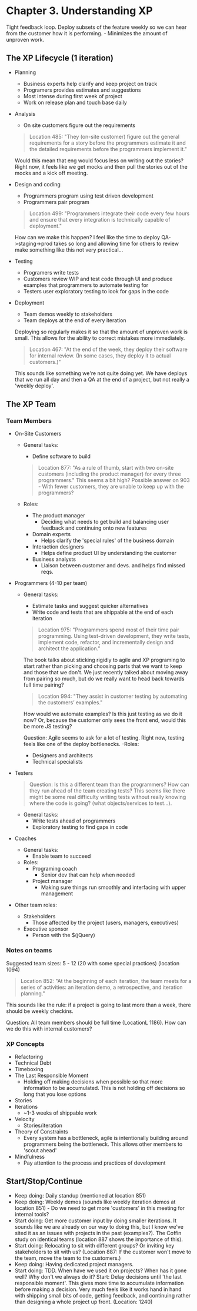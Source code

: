 # Chapter 3. Understanding XP

Tight feedback loop. Deploy subsets of the feature weekly so we can hear from the customer how it is performing. - Minimizes the amount of unproven work.

## The XP Lifecycle (1 iteration)

- Planning
  - Business experts help clarify and keep project on track
  - Programers provides estimates and suggestions
  - Most intense during first week of project
  - Work on release plan and touch base daily

- Analysis
  - On site customers figure out the requirements

  > Location 485:
  "They (on-site customer) figure out the general requirements for a story before the programmers estimate it and the detailed requirements before the programmers implement it."

  Would this mean that eng would focus less on writing out the stories? Right now, it feels like we get mocks and then pull the stories out of the mocks and a kick off meeting.

- Design and coding
  - Programmers program using test driven development
  - Programmers pair program

  > Location 499: "Programmers integrate their code every few hours and ensure that every integration is technically capable of deployment."

  How can we make this happen? I feel like the time to deploy QA->staging->prod takes so long and allowing time for others to review make something like this not very practical...

- Testing
  - Programers write tests
  - Customers review WIP and test code through UI and produce examples that programmers to automate testing for
  - Testers user exploratory testing to look for gaps in the code

- Deployment
  - Team demos weekly to stakeholders
  - Team deploys at the end of every iteration

  Deploying so regularly makes it so that the amount of unproven work is small. This allows for the ability to correct mistakes more immediately.

  >Location 467: "At the end of the week, they deploy their software for internal review. (In some cases, they deploy it to actual customers.)"

  This sounds like something we're not quite doing yet. We have deploys that we run all day and then a QA at the end of a project, but not really a 'weekly deploy'.

## The XP Team

### Team Members

- On-Site Customers
  - General tasks:
    - Define software to build
    >Location 877:
    "As a rule of thumb, start with two on-site customers (including the product manager) for every three programmers."
    This seems a bit high? Possible answer on 903 - With fewer customers, they are unable to keep up with the programmers?

  - Roles:
    - The product manager
      - Deciding what needs to get build and balancing user feedback and continuing onto new features
    - Domain experts
      - Helps clarify the 'special rules' of the business domain
    - Interaction designers
      - Helps define product UI by understanding the customer
    - Business analysts
      - Liaison between customer and devs. and helps find missed reqs.
- Programmers (4-10 per team)
  - General tasks:
    - Estimate tasks and suggest quicker alternatives
    - Write code and tests that are shippable at the end of each iteration
    >Location 975: "Programmers spend most of their time pair programming. Using test-driven development, they write tests, implement code, refactor, and incrementally design and architect the application."

    The book talks about sticking rigidly to agile and XP programing to start rather than picking and choosing parts that we want to keep and those that we don't. We just recently talked about moving away from pairing so much, but do we really want to head back towards full time pairing?

    >Location 994: "They assist in customer testing by automating the customers’ examples."

    How would we automate examples? Is this just testing as we do it now? Or, because the customer only sees the front end, would this be more JS testing?

    Question: Agile seems to ask for a lot of testing. Right now, testing feels like one of the deploy bottlenecks.
  -Roles:
    - Designers and architects
    - Technical specialists
- Testers
  >Question: Is this a different team than the programmers? How can they run ahead of the team creating tests? This seems like there might be some real difficulty writing tests without really knowing where the code is going? (what objects/services to test...).

  - General tasks:
    - Write tests ahead of programmers
    - Exploratory testing to find gaps in code
- Coaches
  - General tasks:
    - Enable team to succeed
  - Roles:
    - Programing coach
      - Senior dev that can help when needed
    - Project manager
      - Making sure things run smoothly and interfacing with upper management
- Other team roles:
  - Stakeholders
    - Those affected by the project (users, managers, executives)
  - Executive sponsor
    - Person with the $(jQuery)

### Notes on teams

Suggested team sizes: 5 - 12 (20 with some special practices) (location 1094)

> Location 852:
"At the beginning of each iteration, the team meets for a series of activities: an iteration demo, a retrospective, and iteration planning."

This sounds like the rule: if a project is going to last more than a week, there should be weekly checkins.

Question: All team members should be full time (LocationL 1186). How can we do this with internal customers?

### XP Concepts

- Refactoring
- Technical Debt
- Timeboxing
- The Last Responsible Moment
  - Holding off making decisions when possible so that more information to be accumulated. This is not holding off decisions so long that you lose options
- Stories
- Iterations
  - ~1-3 weeks of shippable work
- Velocity
  - Stories/iteration
- Theory of Constraints
  - Every system has a bottleneck, agile is intentionally building around programmers being the bottleneck. This allows other members to 'scout ahead'
- Mindfulness
  - Pay attention to the process and practices of development

## Start/Stop/Continue

- Keep doing: Daily standup (mentioned at location 851)
- Keep doing: Weekly demos (sounds like weekly iteration demos at location 851) - Do we need to get more 'customers' in this meeting for internal tools?
- Start doing: Get more customer input by doing smaller iterations. It sounds like we are already on our way to doing this, but I know we've sited it as an issues with projects in the past (examples?). The Coffin study on identical teams (location 887 shows the importance of this).
- Start doing: Relocating to sit with different groups? Or inviting key stakeholders to sit with us? (Location 887: If the customer won't move to the team, move the team to the customers.)
- Keep doing: Having dedicated project managers.
- Start doing: TDD. When have we used it on projects? When has it gone well? Why don't we always do it?
Start: Delay decisions until 'the last responsible moment'. This gives more time to accumulate information before making a decision. Very much feels like it works hand in hand with shipping small bits of code, getting feedback, and continuing rather than designing a whole project up front. (Location: 1240)
